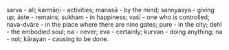 sarva - all; karmāṇi - activities; manasā - by the mind; sannyasya - giving up; āste - remains; sukham - in happiness; vaśī - one who is controlled; nava-dvāre - in the place where there are nine gates; pure - in the city; dehī - the embodied soul; na - never; eva - certainly; kurvan - doing anything; na - not; kārayan - causing to be done.
